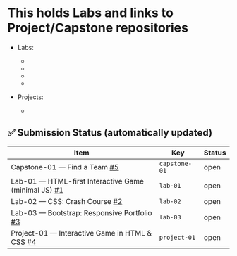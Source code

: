 # This holds Labs and links to Project/Capstone repositories
- Labs:
    - [Lab 1]: ./labs/Lab1/html-adventure-story-master/html-adventure-story-master/html-files/index.html
    - [Lab 2]: ./labs/Lab2/css-crash-course-master/css-crash-course-master/index.html
    - [Lab 3]: ./labs/Lab3/portfolio-bootstrap-master/index.html
    - [Lab 4]: ./labs/Lab4/hilo-js-dom-master/index.html

- Projects:
    - [Interactive-story]: (./projects/project1-interactive-story/README.md)

## ✅ Submission Status (automatically updated)
<!-- STATUS:START -->
| Item | Key | Status |
|---|---|---|
| Capstone-01 — Find a Team [#5](https://github.com/jtn9701/Advanced-Web-App-Projects/issues/5) | `capstone-01` | open |
| Lab-01 — HTML-first Interactive Game (minimal JS) [#1](https://github.com/jtn9701/Advanced-Web-App-Projects/issues/1) | `lab-01` | open |
| Lab-02 — CSS: Crash Course [#2](https://github.com/jtn9701/Advanced-Web-App-Projects/issues/2) | `lab-02` | open |
| Lab-03 — Bootstrap: Responsive Portfolio [#3](https://github.com/jtn9701/Advanced-Web-App-Projects/issues/3) | `lab-03` | open |
| Project-01 — Interactive Game in HTML & CSS [#4](https://github.com/jtn9701/Advanced-Web-App-Projects/issues/4) | `project-01` | open |
<!-- STATUS:END -->
